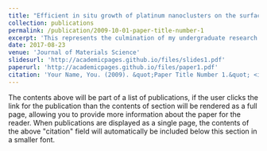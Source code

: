 ```yaml
---
title: "Efficient in situ growth of platinum nanoclusters on the surface of Fe3O4 for the detection of latent fingermarks"
collection: publications
permalink: /publication/2009-10-01-paper-title-number-1
excerpt: 'This represents the culmination of my undergraduate research in pursuit of a Bachelor of Engineering degree, which delved into the synthesis of a noval fluorescent magnetic nanomaterial and its utilization for visualizing latent fingermarks at crime scenes.'
date: 2017-08-23
venue: 'Journal of Materials Science'
slidesurl: 'http://academicpages.github.io/files/slides1.pdf'
paperurl: 'http://academicpages.github.io/files/paper1.pdf'
citation: 'Your Name, You. (2009). &quot;Paper Title Number 1.&quot; <i>Journal 1</i>. 1(1).'
---
```


The contents above will be part of a list of publications, if the user clicks the link for the publication than the contents of section will be rendered as a full page, allowing you to provide more information about the paper for the reader. When publications are displayed as a single page, the contents of the above "citation" field will automatically be included below this section in a smaller font.
